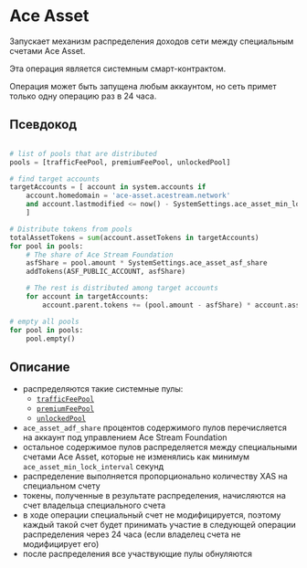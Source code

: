 # Ace Asset

Запускает механизм распределения доходов сети между специальным счетами Ace Asset.

Эта операция является системным смарт-контрактом.

Операция может быть запущена любым аккаунтом, но сеть примет только одну операцию раз в 24 часа.


## Псевдокод

```python

# list of pools that are distributed
pools = [trafficFeePool, premiumFeePool, unlockedPool]

# find target accounts
targetAccounts = [ account in system.accounts if
    account.homedomain = 'ace-asset.acestream.network'
    and account.lastmodified <= now() - SystemSettings.ace_asset_min_lock_interval
    ]

# Distribute tokens from pools
totalAssetTokens = sum(account.assetTokens in targetAccounts)
for pool in pools:
    # The share of Ace Stream Foundation
    asfShare = pool.amount * SystemSettings.ace_asset_asf_share
    addTokens(ASF_PUBLIC_ACCOUNT, asfShare)

    # The rest is distributed among target accounts
    for account in targetAccounts:
        account.parent.tokens += (pool.amount - asfShare) * account.assetTokens / totalAssetTokens

# empty all pools
for pool in pools:
    pool.empty()
```


## Описание

- распределяются такие системные пулы:
    - [`trafficFeePool`][1]
    - [`premiumFeePool`][2]
    - [`unlockedPool`][3]
- `ace_asset_adf_share` процентов содержимого пулов перечисляется на аккаунт под управлением Ace Stream Foundation
- остальное содержимое пулов распределяется между специальными счетами Ace Asset, которые не изменялись как минимум `ace_asset_min_lock_interval` секунд
- распределение выполняется пропорционально количеству XAS на специальном счету
- токены, полученные в результате распределения, начисляются на счет владельца специального счета
- в ходе операции специальный счет не модифицируется, поэтому каждый такой счет будет принимать участие в следующей операции распределения через 24 часа (если владелец счета не модифицирует его)
- после распределения все участвующие пулы обнуляются

[1]: ../glossary/system-pools.md#trafficfeepool
[2]: ../glossary/system-pools.md#premiumfeepool
[3]: ../glossary/system-pools.md#unlockedpool